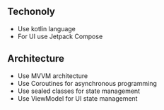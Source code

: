 ## Techonoly
- Use kotlin language
- For UI use Jetpack Compose

## Architecture
- Use MVVM architecture
- Use Coroutines for asynchronous programming
- Use sealed classes for state management
- Use ViewModel for UI state management